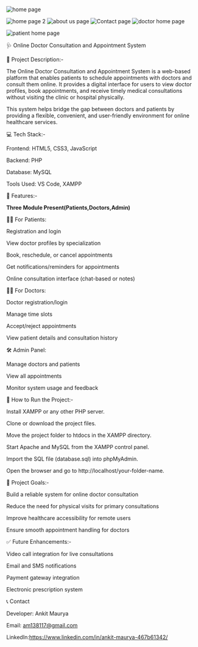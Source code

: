 

![home page](https://github.com/user-attachments/assets/3d41cc41-b164-41ec-830d-6757ea76f27e)

![home page 2](https://github.com/user-attachments/assets/c0e0f926-0ddd-4b3d-8064-47783da0da09)
![about us  page](https://github.com/user-attachments/assets/3f56b67f-dcd0-4a0e-b67a-a60c6b4dbb40)
![Contact page](https://github.com/user-attachments/assets/59b0a377-f961-4f39-a20a-cef40bb5c6ed)
![doctor home page](https://github.com/user-attachments/assets/569ac6d3-ecd1-400d-bc3d-fc416832f579)

![patient home page](https://github.com/user-attachments/assets/2bc93cc6-0e67-4f65-853c-0f001e440940)

🩺 Online Doctor Consultation and Appointment System

📌 Project Description:-

The Online Doctor Consultation and Appointment System is a web-based platform that enables patients to schedule appointments with doctors and consult them online. It provides a digital interface for users to view doctor profiles, book appointments, and receive timely medical consultations without visiting the clinic or hospital physically.

This system helps bridge the gap between doctors and patients by providing a flexible, convenient, and user-friendly environment for online healthcare services.

💻 Tech Stack:-

Frontend: HTML5, CSS3, JavaScript

Backend: PHP

Database: MySQL

Tools Used: VS Code, XAMPP

🧩 Features:- 

**Three Module Present(Patients,Doctors,Admin)**

👨‍⚕️ For Patients:

Registration and login

View doctor profiles by specialization

Book, reschedule, or cancel appointments

Get notifications/reminders for appointments

Online consultation interface (chat-based or notes)

👩‍⚕️ For Doctors:

Doctor registration/login

Manage time slots

Accept/reject appointments

View patient details and consultation history

🛠️ Admin Panel:

Manage doctors and patients

View all appointments

Monitor system usage and feedback

🚀 How to Run the Project:-

Install XAMPP or any other PHP server.

Clone or download the project files.

Move the project folder to htdocs in the XAMPP directory.

Start Apache and MySQL from the XAMPP control panel.

Import the SQL file (database.sql) into phpMyAdmin.

Open the browser and go to http://localhost/your-folder-name.

🧠 Project Goals:-

Build a reliable system for online doctor consultation

Reduce the need for physical visits for primary consultations

Improve healthcare accessibility for remote users

Ensure smooth appointment handling for doctors

✅ Future Enhancements:-

Video call integration for live consultations

Email and SMS notifications

Payment gateway integration

Electronic prescription system

📞 Contact

Developer: Ankit Maurya

Email: am138117@gmail.com

LinkedIn:https://www.linkedin.com/in/ankit-maurya-467b61342/
